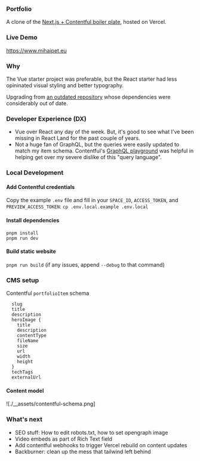 ### Portfolio
A clone of the [Next.js + Contentful boiler plate](https://github.com/vercel/next.js/tree/canary/examples/cms-contentful), hosted on Vercel.

### Live Demo
https://www.mihaipet.eu

### Why
The Vue starter project was preferable, but the React starter had less opininated visual styling and better typography.

Upgrading from [an outdated repository](https://github.com/jericho1ne/react-portfolio) whose dependencies were considerably out of date.

### Developer Experience (DX)
- Vue over React any day of the week. But, it's good to see what I've been missing in React Land for the past couple of years.
- Not a huge fan of GraphQL, but the queries were easily updated to match my item schema. Contentful's [GraphQL playground](https://www.contentful.com/blog/graphql-tools-for-getting-started-with-contentful/#:~:text=1.%20Basic%20Contentful%20GraphQL%20API) was helpful in helping get over my severe dislike of this "query language".

### Local Development

#### Add Contentful credentials
Copy the example `.env` file and fill in your `SPACE_ID`, `ACCESS_TOKEN`, and `PREVIEW_ACCESS_TOKEN`:
`cp .env.local.example .env.local` 

#### Install dependencies
```
pnpm install
pnpm run dev
```

#### Build static website 
`pnpm run build` (if any issues, append `--debug` to that command)

### CMS setup

Contentful `portfolioItem` schema

```
  slug
  title
  description
  heroImage {
    title
    description
    contentType
    fileName
    size
    url
    width
    height
  }
  techTags
  externalUrl
```

#### Content model 

![./__assets/contentful-schema.png]


### What's next
- SEO stuff: How to edit robots.txt, how to set opengraph image
- Video embeds as part of Rich Text field
- Add contentful webhooks to trigger Vercel rebuild on content updates
- Backburner: clean up the mess that tailwind left behind
